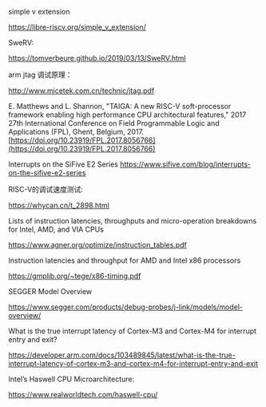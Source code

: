 simple v extension

https://libre-riscv.org/simple_v_extension/


SweRV:

https://tomverbeure.github.io/2019/03/13/SweRV.html

arm jtag 调试原理：

http://www.micetek.com.cn/technic/jtag.pdf

E. Matthews and L. Shannon, "TAIGA: A new RISC-V soft-processor framework enabling high performance CPU architectural features," 2017 27th International Conference on Field Programmable Logic and Applications (FPL), Ghent, Belgium, 2017. [https://doi.org/10.23919/FPL.2017.8056766](https://doi.org/10.23919/FPL.2017.8056766)


Interrupts on the SiFive E2 Series
https://www.sifive.com/blog/interrupts-on-the-sifive-e2-series

RISC-V的调试速度测试:

https://whycan.cn/t_2898.html

Lists of instruction latencies, throughputs and micro-operation breakdowns for Intel, AMD, and VIA CPUs

https://www.agner.org/optimize/instruction_tables.pdf

Instruction latencies and throughput for AMD and Intel x86 processors

https://gmplib.org/~tege/x86-timing.pdf

SEGGER Model Overview

https://www.segger.com/products/debug-probes/j-link/models/model-overview/

What is the true interrupt latency of Cortex-M3 and Cortex-M4 for interrupt entry and exit?

https://developer.arm.com/docs/103489845/latest/what-is-the-true-interrupt-latency-of-cortex-m3-and-cortex-m4-for-interrupt-entry-and-exit

Intel’s Haswell CPU Microarchitecture:

https://www.realworldtech.com/haswell-cpu/
